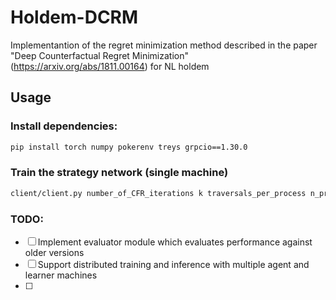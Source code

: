 # Holdem-DCRM

Implementantion of the regret minimization method described in the paper "Deep Counterfactual Regret Minimization" (https://arxiv.org/abs/1811.00164) for NL holdem

## Usage
### Install dependencies:
```bash
pip install torch numpy pokerenv treys grpcio==1.30.0
```

### Train the strategy network (single machine)
```bash
client/client.py number_of_CFR_iterations k traversals_per_process n_process
```

### TODO:
* [ ] Implement evaluator module which evaluates performance against older versions
* [ ] Support distributed training and inference with multiple agent and learner machines
* [ ] 
